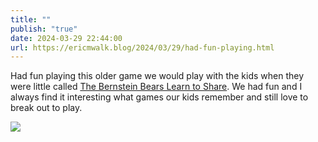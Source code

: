 ```yaml
---
title: ""
publish: "true"
date: 2024-03-29 22:44:00
url: https://ericmwalk.blog/2024/03/29/had-fun-playing.html
---
```


Had fun playing this older game we would play with the kids when they were little called [The Bernstein Bears Learn to Share](https://boardgamegeek.com/boardgame/114108/the-berenstain-bears-learn-to-share-game). We had fun and I always find it interesting what games our kids remember and still love to break out to play.

![](https://ericmwalk.blog/uploads/2024/0cd93b0d-2fee-485f-a63e-6c04c8de151a.jpg)